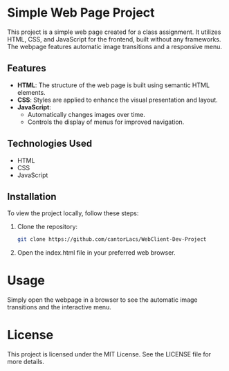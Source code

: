 # Simple Web Page Project

This project is a simple web page created for a class assignment. It utilizes HTML, CSS, and JavaScript for the frontend, built without any frameworks. The webpage features automatic image transitions and a responsive menu.

## Features

- **HTML**: The structure of the web page is built using semantic HTML elements.
- **CSS**: Styles are applied to enhance the visual presentation and layout.
- **JavaScript**: 
  - Automatically changes images over time.
  - Controls the display of menus for improved navigation.

## Technologies Used

- HTML
- CSS
- JavaScript

## Installation

To view the project locally, follow these steps:

1. Clone the repository:
   ```bash
   git clone https://github.com/cantorLacs/WebClient-Dev-Project
2. Open the index.html file in your preferred web browser.

# Usage
Simply open the webpage in a browser to see the automatic image transitions and the interactive menu.

# License
This project is licensed under the MIT License. See the LICENSE file for more details.
